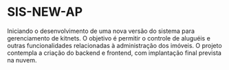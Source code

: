 # SIS-NEW-AP

Iniciando o desenvolvimento de uma nova versão do sistema para gerenciamento de kitnets.
O objetivo é permitir o controle de aluguéis e outras funcionalidades relacionadas à administração dos imóveis.
O projeto contempla a criação do backend e frontend, com implantação final prevista na nuvem.
